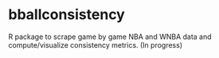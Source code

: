 # bballconsistency
R package to scrape game by game NBA and WNBA data and compute/visualize consistency metrics. (In progress)
